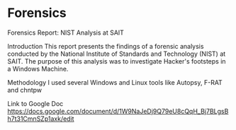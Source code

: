 # Forensics
Forensics Report: NIST Analysis at SAIT

Introduction
This report presents the findings of a forensic analysis conducted by the National Institute of Standards and Technology (NIST) at SAIT. The purpose of this analysis was to investigate Hacker's footsteps in a Windows Machine.

Methodology
I used several Windows and Linux tools like Autopsy, F-RAT and chntpw

Link to Google Doc
https://docs.google.com/document/d/1W9NaJeDj9Q79eU8cQqH_Bj7BLgsBh7t31CmnSZp1axk/edit
